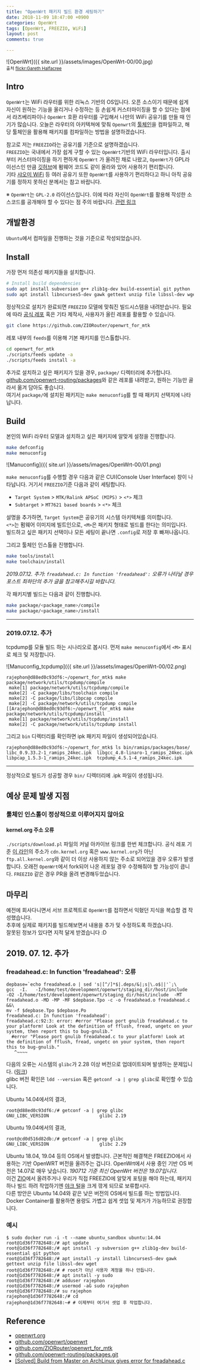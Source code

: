```yaml
---
title: "OpenWrt 패키지 빌드 환경 세팅하기"
date: 2018-11-09 18:47:00 +0900
categories: OpenWrt
tags: [OpenWrt, FREEZIO, WiFi]
layout: post
comments: true

---
```

![OpenWrt]({{ site.url }}/assets/images/OpenWrt-00/00.jpg)  
<sub>출처 [flickr:Gareth Halfacree](https://www.flickr.com/photos/120586634@N05/15614095254)</sub>

## Intro

`OpenWrt`는 WiFi 라우터를 위한 리눅스 기반의 OS입니다. 오픈 소스이기 때문에 쉽게 자신이 원하는 기능을 올리거나 수정하는 등 손쉽게 커스터마이징을 할 수 있다는 점에서 라즈베리파이나 `OpenWrt` 호환 라우터를 구입해서 나만의 WiFi 공유기를 만들 때 인기가 많습니다. 오늘은 라우터의 아키텍쳐에 맞춰 `Openwrt`의 [툴체인](https://ko.wikipedia.org/wiki/%ED%88%B4%EC%B2%B4%EC%9D%B8)을 컴파일하고, 해당 툴체인을 활용해 패키지를 컴파일하는 방법을 설명하겠습니다.  

참고로 저는 `FREEZIO`라는 공유기를 기준으로 설명하겠습니다.  
`FREEZIO`는 국내에서 가장 쉽게 구할 수 있는 `OpenWrt`기반의 WiFi 라우터입니다. 출시부터 커스터마이징을 하기 편하게 `OpenWrt` 가 올려진 채로 나왔고, `OpenWrt`가 GPL라이선스인 만큼 [깃허브](https://github.com/ZIORouter/openwrt_for_mtk)에 펌웨어 코드도 같이 올라와 있어 사용하기 편리합니다.  
기타 [샤오미 WiFi](https://oldwiki.archive.openwrt.org/toh/xiaomi/start) 등 여러 공유기 또한 `OpenWrt`를 사용하기 편리하다고 하니 아직 공유기를 정하지 못하신 분께서는 참고 바랍니다.

※ `OpenWrt`는 `GPL-2.0` 라이선스입니다. 이에 따라 자신이 `OpenWrt`를 활용해 작성한 소스코드를 공개해야 할 수 있다는 점 주의 바랍니다. [관련 링크](https://openwrt.org/license)

## 개발환경

`Ubuntu`에서 컴파일을 진행하는 것을 기준으로 작성되었습니다.

## Install

가장 먼저 의존성 패키지들을 설치합니다.

```bash
# Install build dependencies
sudo apt install subversion g++ zlib1g-dev build-essential git python
sudo apt install libncurses5-dev gawk gettext unzip file libssl-dev wget

```
정상적으로 설치가 완료되면 `FREEZIO` 모델에 맞춰진 빌드시스템을 내려받습니다. 필요에 따라 [공식 레포](https://github.com/openwrt/openwrt) 혹은 기타 제작사, 사용자가 올린 레포를 활용할 수 있습니다.

```bash
git clone https://github.com/ZIORouter/openwrt_for_mtk
```

레포 내부의 `feeds`를 이용해 기본 패키지를 인스톨합니다.

```bash
cd openwrt_for_mtk
./scripts/feeds update -a
./scripts/feeds install -a
```

추가로 설치하고 싶은 패키지가 있을 경우, `package/` 디렉터리에 추가합니다.  
[github.com/openwrt-routing/packages](https://github.com/openwrt-routing/packages.git)와 같은 레포를 내려받고, 원하는 기능만 골라서 옮겨 담아도 좋습니다.  
여기서 `package/`에 설치된 패키지는 `make menuconfig`를 할 때 패키지 선택지에 나타납니다.

## Build

본인의 WiFi 라우터 모델과 설치하고 싶은 패키지에 알맞게 설정을 진행합니다.

```bash
make defconfig
make menuconfig
```

![Manuconfig]({{ site.url }}/assets/images/OpenWrt-00/01.png)  

`make menuconfig`를 수행할 경우 다음과 같은 CUI(Console User Interface) 창이 나타납니다. 거기서 `FREEZIO`기준 다음과 같이 세팅합니다.

- `Target System` > `MTK/Ralink APSoC (MIPS)` > `<*>` 체크
- `Subtarget` > `MT7621 based boards` > `<*>` 체크

설명을 추가하면, `Target System`은 공유기의 시스템 아키텍쳐를 의미합니다.  
 `<*>`는 펌웨어 이미지에 빌트인으로, `<M>`은 패키지 형태로 빌드를 한다는 의미입니다.  
빌드하고 싶은 패키지 선택이나 모든 세팅이 끝나면 `.config`로 저장 후 빠져나옵니다.

그리고 툴체인 인스톨을 진행합니다.

```bash
make tools/install
make toolchain/install
```

_2019.07.12. 추가: `freadahead.c: In function 'freadahead':` 오류가 나타날 경우 포스트 최하단의 추가 글을 참고해주시길 바랍니다._

각 패키지별 빌드는 다음과 같이 진행합니다.

```bash
make package/<package_name>/compile
make package/<package_name>/install
```

---

### 2019.07.12. 추가

tcpdump를 모듈 빌드 하는 시나리오로 봅시다. 먼저 `make menuconfig`에서 `<M>` 표시로 체크 및 저장합니다.

![Manuconfig_tcpdump]({{ site.url }}/assets/images/OpenWrt-00/02.png)  

```console
rajephon@d88ed0c93df6:~/openwrt_for_mtk$ make package/network/utils/tcpdump/compile
 make[1] package/network/utils/tcpdump/compile
 make[2] -C package/libs/toolchain compile
 make[2] -C package/libs/libpcap compile
 make[2] -C package/network/utils/tcpdump compile
[[Arajephon@d88ed0c93df6:~/openwrt_for_mtk$ make package/network/utils/tcpdump/install
 make[1] package/network/utils/tcpdump/install
 make[2] -C package/network/utils/tcpdump install
```

그리고 `bin` 디렉터리를 확인하면 ipk 패키지 파일이 생성되어있습니다.

```console
rajephon@d88ed0c93df6:~/openwrt_for_mtk$ ls bin/ramips/packages/base/
libc_0.9.33.2-1_ramips_24kec.ipk  libgcc_4.8-linaro-1_ramips_24kec.ipk  libpcap_1.5.3-1_ramips_24kec.ipk  tcpdump_4.5.1-4_ramips_24kec.ipk
```

---

정상적으로 빌드가 성공할 경우 `bin/` 디렉터리에 .ipk 파일이 생성됩니다.

## 예상 문제 발생 지점

### 툴체인 인스톨이 정상적으로 이루어지지 않아요

#### kernel.org 주소 오류

`./scripts/download.pl` 파일의 커널 아카이브 링크를 한번 체크합니다. 공식 레포 기준 [이 라인](https://github.com/openwrt/openwrt/blob/master/scripts/download.pl#L236)의 주소가 `cdn.kernel.org` 혹은 `www.kernel.org`가 아닌 `ftp.all.kernel.org`와 같이 더 이상 사용하지 않는 주소로 되어있을 경우 오류가 발생합니다. 오래전 `OpenWrt`에서 fork되어 나온 레포일 경우 수정해줘야 할 가능성이 큽니다. `FREEZIO` 같은 경우 PR을 올려 변경해두었습니다.

## 마무리

예전에 회사다니면서 서브 프로젝트로 `OpenWrt`를 접하면서 익혔던 지식을 복습할 겸 작성했습니다.  
추후에 실제로 패키지를 빌드해보면서 내용을 추가 및 수정하도록 하겠습니다.  
잘못된 정보가 있다면 지적 달게 받겠습니다 :D  

## 2019. 07. 12. 추가

### freadahead.c: In function 'freadahead': 오류

```console
depbase=`echo freadahead.o | sed 's|[^/]*$|.deps/&|;s|\.o$||'`;\
gcc  -I.   -I/home/test/development/openwrt/staging_dir/host/include   -O2 -I/home/test/development/openwrt/staging_dir/host/include  -MT freadahead.o -MD -MP -MF $depbase.Tpo -c -o freadahead.o freadahead.c &&\
mv -f $depbase.Tpo $depbase.Po
freadahead.c: In function 'freadahead':
freadahead.c:92:3: error: #error "Please port gnulib freadahead.c to your platform! Look at the definition of fflush, fread, ungetc on your system, then report this to bug-gnulib."
  #error "Please port gnulib freadahead.c to your platform! Look at the definition of fflush, fread, ungetc on your system, then report this to bug-gnulib."
   ^~~~~
```

다음의 오류는 시스템의 `glibc`가 2.28 이상 버전으로 업데이트되며 발생하는 문제입니다. ([링크](https://forum.openwrt.org/t/solved-build-from-master-on-archlinux-gives-error-for-freadahead-c/18693/2))  
glibc 버전 확인은 `ldd --version` 혹은 `getconf -a | grep glibc`로 확인할 수 있습니다.  

Ubuntu 14.04에서의 결과,

```console
root@d88ed0c93df6:/# getconf -a | grep glibc
GNU_LIBC_VERSION                   glibc 2.19
```

Ubuntu 19.04에서의 결과,

```console
root@cd0d516d82db:/# getconf -a | grep glibc
GNU_LIBC_VERSION                   glibc 2.29
```

Ubuntu 18.04, 19.04 등의 OS에서 발생합니다. 근본적인 해결책은 FREEZIO에서 사용하는 기반 OpenWRT 버전을 올려주는 겁니다. OpenWrt에서 사용 중인 기반 OS 버전은 14.07로 매우 낮습니다. _190712 기준 최신 OpenWrt 버전은 19.07입니다._  
이건 [ZIO](http://www.zio.co.kr)에서 올려주거나 우리가 직접 FREEZIO에 알맞게 포팅을 해야 하는데, 패키지 하나 빌드 하려 작업하기엔 [야크 털](https://www.lesstif.com/pages/viewpage.action?pageId=29590364)을 크게 깎게 되므로 보류합시다.  
다른 방안은 Ubuntu 14.04와 같은 낮은 버전의 OS에서 빌드를 하는 방법입니다. Docker Container를 활용하면 용량도 가볍고 쉽게 셋업 및 제거가 가능하므로 권장합니다.

### 예시

```console
$ sudo docker run -i -t --name ubuntu_sandbox ubuntu:14.04
root@1d36f7782648:/# apt update
root@1d36f7782648:/# apt install -y subversion g++ zlib1g-dev build-essential git python
root@1d36f7782648:/# apt install -y install libncurses5-dev gawk gettext unzip file libssl-dev wget
root@1d36f7782648:/# # root가 아닌 사용자 계정을 하나 만듭니다.
root@1d36f7782648:/# apt install -y sudo
root@1d36f7782648:/# adduser rajephon
root@1d36f7782648:/# usermod -aG sudo rajephon
root@1d36f7782648:/# su rajephon
rajephon@1d36f7782648:/# cd
rajephon@1d36f7782648:~# # 이제부터 여기서 셋업 후 작업합니다.
```

## Reference

- [openwrt.org](https://openwrt.org/)
- [github.com/openwrt/openwrt](https://github.com/openwrt/openwrt)
- [github.com/ZIORouter/openwrt_for_mtk](https://github.com/ZIORouter/openwrt_for_mtk)
- [github.com/openwrt-routing/packages.git](https://github.com/openwrt-routing/packages.git)
- [[Solved] Build from Master on ArchLinux gives error for freadahead.c](https://forum.openwrt.org/t/solved-build-from-master-on-archlinux-gives-error-for-freadahead-c/18693/3)
